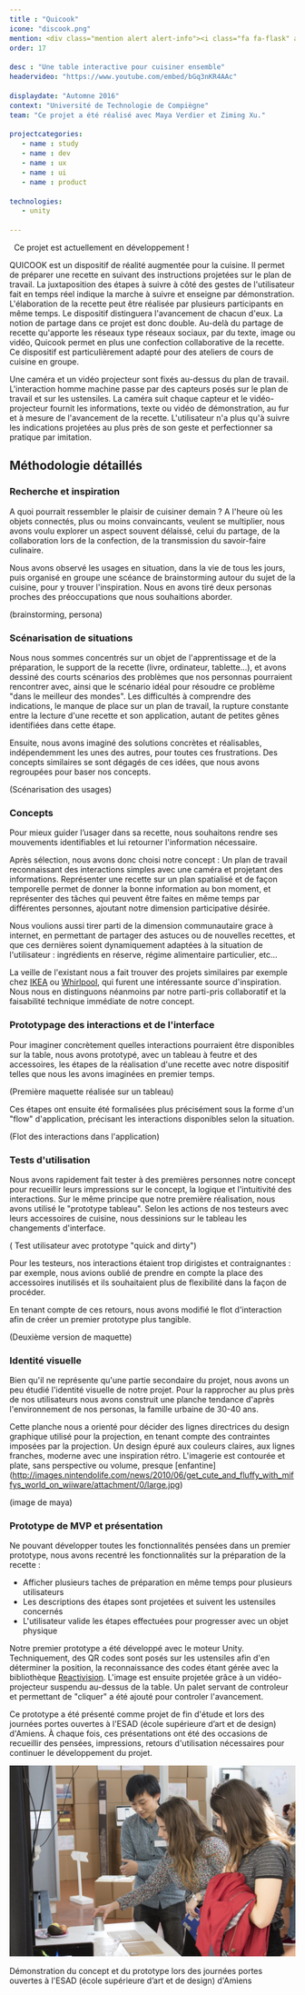```yaml
---
title : "Quicook"
icone: "discook.png"
mention: <div class="mention alert alert-info"><i class="fa fa-flask" aria-hidden="true"></i><span class="hidden-xs">&nbsp;Work in progress...</span></div>
order: 17

desc : "Une table interactive pour cuisiner ensemble"
headervideo: "https://www.youtube.com/embed/bGq3nKR4AAc"

displaydate: "Automne 2016"
context: "Université de Technologie de Compiègne"
team: "Ce projet a été réalisé avec Maya Verdier et Ziming Xu."

projectcategories:
   - name : study
   - name : dev
   - name : ux
   - name : ui
   - name : product

technologies:
   - unity

---
```


<div class="alert alert-info"><p><i class="fa fa-flask" aria-hidden="true"></i>
&nbsp; Ce projet est actuellement en développement !</p>
</div>

QUICOOK est un dispositif de réalité augmentée pour la cuisine. Il permet
de préparer une recette en suivant des instructions projetées sur le plan
de travail. La juxtaposition des étapes à suivre à côté des gestes de
l'utilisateur fait en temps réel indique la marche à suivre et enseigne
par démonstration. L'élaboration de la recette peut être réalisée par
plusieurs participants en même temps. Le dispositif distinguera l'avancement
de chacun d'eux. La notion de partage dans ce projet est donc double. Au-delà
du partage de recette qu'apporte les réseaux type réseaux sociaux, par du
texte, image ou vidéo, Quicook permet en plus une confection collaborative
de la recette. Ce dispositif est particulièrement adapté pour des ateliers
de cours de cuisine en groupe.

Une caméra et un vidéo projecteur sont fixés au-dessus du plan de travail.
L'interaction homme machine passe par des capteurs posés sur le plan de
travail et sur les ustensiles. La caméra suit chaque capteur et le vidéo-projecteur
fournit les informations, texte ou vidéo de démonstration, au fur et à
mesure de l'avancement de la recette. L'utilisateur n'a plus qu'à suivre
les indications projetées au plus près de son geste et perfectionner sa
pratique par imitation.

## Méthodologie détaillés

### Recherche et inspiration

A quoi pourrait ressembler le plaisir de cuisiner demain ? A l'heure où les
objets connectés, plus ou moins convaincants, veulent se multiplier, nous
avons voulu explorer un aspect souvent délaissé, celui du partage, de la
collaboration lors de la confection, de la transmission du savoir-faire
culinaire.

Nous avons observé les usages en situation, dans la vie de tous les jours, puis
organisé en groupe une scéance de brainstorming autour du sujet de la
cuisine, pour y trouver l'inspiration. Nous en avons tiré deux personas
proches des préoccupations que nous souhaitions aborder.

(brainstorming, persona)


### Scénarisation de situations

Nous nous sommes concentrés sur un objet de l'apprentissage et de la préparation,
le support de la recette (livre, ordinateur, tablette...), et avons dessiné des
courts scénarios des problèmes que nos personnas pourraient rencontrer avec, ainsi
que le scénario idéal pour résoudre ce problème "dans le meilleur des mondes".
Les difficultés à comprendre des indications, le manque de place sur un
plan de travail, la rupture constante entre la lecture d'une recette et son
application, autant de petites gênes identifiées dans cette étape.

Ensuite, nous avons imaginé des solutions concrètes et réalisables,
indépendemment les unes des autres, pour toutes ces frustrations. Des concepts
similaires se sont dégagés de ces idées, que nous avons regroupées pour
baser nos concepts.

(Scénarisation des usages)


### Concepts

Pour mieux guider l’usager dans sa recette, nous souhaitons rendre ses
mouvements identifiables et lui retourner l'information nécessaire.

Après sélection, nous avons donc choisi notre concept :
Un plan de travail reconnaissant des interactions simples avec une caméra
et projetant des informations. Représenter une recette
sur un plan spatialisé et de façon temporelle permet de donner la bonne
information au bon moment, et représenter des tâches
qui peuvent être faites en même temps par différentes personnes, ajoutant notre
dimension participative désirée.

Nous voulions aussi tirer parti de la dimension communautaire grace à internet, en 
permettant de partager des astuces ou de nouvelles recettes, et que ces dernières 
soient dynamiquement adaptées à la situation de l'utilisateur : ingrédients en
réserve, régime alimentaire particulier, etc...

La veille de l'existant nous a fait trouver des projets similaires par exemple
chez [IKEA](https://www.youtube.com/watch?v=qD60cBQOABY) ou
[Whirlpool](https://www.youtube.com/watch?v=rYiD8PBDpOk), qui furent une
intéressante source d'inspiration. Nous nous en distinguons néanmoins
par notre parti-pris collaboratif et la faisabilité technique immédiate
de notre concept.

### Prototypage des interactions et de l'interface

Pour imaginer concrètement quelles interactions pourraient être disponibles
sur la table, nous avons prototypé, avec un tableau à feutre et des accessoires,
les étapes de la réalisation d'une recette avec notre dispositif telles que nous
les avons imaginées en premier temps.

(Première maquette réalisée sur un tableau)

Ces étapes ont ensuite été formalisées plus précisément sous la forme d'un
"flow" d'application, précisant les interactions disponibles selon la situation.

(Flot des interactions dans l'application)

### Tests d'utilisation

Nous avons rapidement fait tester à des premières personnes notre concept pour
recueillir leurs impressions sur le concept, la logique et l'intuitivité des interactions. 
Sur le même principe que notre première réalisation, nous avons utilisé le 
"prototype tableau".
Selon les actions de nos testeurs avec leurs accessoires de cuisine,
nous dessinions sur le tableau les changements d'interface.

( Test utilisateur avec prototype "quick and dirty")

Pour les testeurs, nos interactions étaient trop dirigistes et contraignantes :
par exemple, nous avions oublié de prendre en compte la place des accessoires
inutilisés et ils souhaitaient plus de flexibilité dans la façon de procéder.

En tenant compte de ces retours, nous avons modifié le flot d'interaction
afin de créer un premier prototype plus tangible.

(Deuxième version de maquette)

### Identité visuelle

Bien qu'il ne représente qu'une partie secondaire du projet, nous avons un peu
étudié l'identité visuelle de notre projet. Pour la rapprocher au plus près
de nos utilisateurs nous avons construit une planche tendance d'après
l'environnement de nos personas, la famille urbaine de 30-40 ans. 

Cette planche nous a orienté pour décider des lignes directrices du design 
graphique utilisé pour la projection, en tenant compte des 
contraintes imposées par la projection. Un design épuré aux couleurs claires, 
aux lignes franches, moderne avec une inspiration rétro. 
L'imagerie est contourée et plate, sans perspective ou volume, presque 
[enfantine] (http://images.nintendolife.com/news/2010/06/get_cute_and_fluffy_with_miffys_world_on_wiiware/attachment/0/large.jpg)

(image de maya)

### Prototype de MVP et présentation

Ne pouvant développer toutes les fonctionnalités pensées dans un premier prototype,
nous avons recentré les fonctionnalités sur la préparation de la recette :

- Afficher plusieurs taches de préparation en même temps pour plusieurs utilisateurs
- Les descriptions des étapes sont projetées et suivent les ustensiles concernés
- L'utilisateur valide les étapes effectuées pour progresser avec un objet physique

Notre premier prototype a été développé avec le moteur Unity. Techniquement, des QR codes
sont posés sur les ustensiles afin d'en déterminer la position, la reconnaissance 
des codes étant gérée avec la bibliothèque [Reactivision](http://reactivision.sourceforge.net/).
L'image est ensuite projetée grâce à un vidéo-projecteur suspendu au-dessus de
la table. Un palet servant de controleur et permettant de "cliquer" a été ajouté
pour controler l'avancement.

Ce prototype a été présenté comme projet de fin d'étude et lors des journées portes
ouvertes à l'ESAD (école supérieure d’art et de design) d'Amiens. À chaque fois, ces
présentations ont été des occasions de recueillir des pensées, impressions, retours 
d'utilisation nécessaires pour continuer le développement du projet.

<div class="thumbnail">
      <img src="quicook/demo2.jpg" class="img-responsive" alt="Photo de Démonstration du prototype">
      <div class="caption">
        <p>Démonstration du concept et du prototype lors des journées portes ouvertes à l'ESAD (école supérieure d’art et de design) d'Amiens</p>
      </div>
</div>
